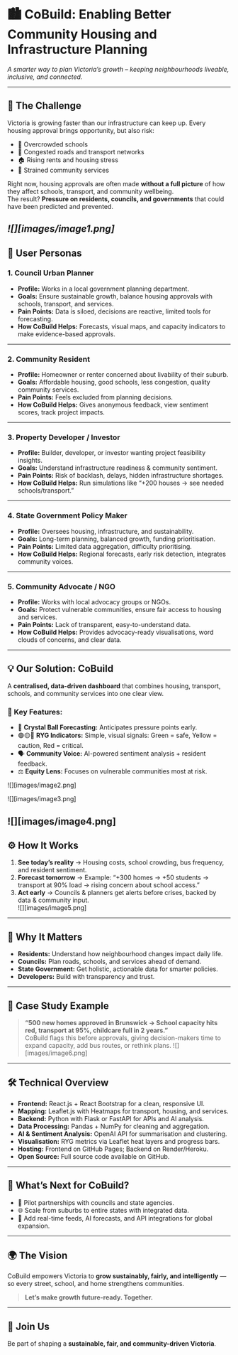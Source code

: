 # 🏙️ CoBuild: Enabling Better Community Housing and Infrastructure Planning  
_A smarter way to plan Victoria’s growth – keeping neighbourhoods liveable, inclusive, and connected._

---

## 🚨 The Challenge
Victoria is growing faster than our infrastructure can keep up. Every housing approval brings opportunity, but also risk:  
- 🏫 Overcrowded schools  
- 🚌 Congested roads and transport networks  
- 🏠 Rising rents and housing stress  
- 🏥 Strained community services  

Right now, housing approvals are often made **without a full picture** of how they affect schools, transport, and community wellbeing.  
The result? **Pressure on residents, councils, and governments** that could have been predicted and prevented.

*![][images/image1.png]*
---

## 👤 User Personas

### 1. Council Urban Planner
- **Profile:** Works in a local government planning department.  
- **Goals:** Ensure sustainable growth, balance housing approvals with schools, transport, and services.  
- **Pain Points:** Data is siloed, decisions are reactive, limited tools for forecasting.  
- **How CoBuild Helps:** Forecasts, visual maps, and capacity indicators to make evidence-based approvals.  

---

### 2. Community Resident
- **Profile:** Homeowner or renter concerned about livability of their suburb.  
- **Goals:** Affordable housing, good schools, less congestion, quality community services.  
- **Pain Points:** Feels excluded from planning decisions.  
- **How CoBuild Helps:** Gives anonymous feedback, view sentiment scores, track project impacts.  

---

### 3. Property Developer / Investor
- **Profile:** Builder, developer, or investor wanting project feasibility insights.  
- **Goals:** Understand infrastructure readiness & community sentiment.  
- **Pain Points:** Risk of backlash, delays, hidden infrastructure shortages.  
- **How CoBuild Helps:** Run simulations like “+200 houses → see needed schools/transport.”  

---

### 4. State Government Policy Maker
- **Profile:** Oversees housing, infrastructure, and sustainability.  
- **Goals:** Long-term planning, balanced growth, funding prioritisation.  
- **Pain Points:** Limited data aggregation, difficulty prioritising.  
- **How CoBuild Helps:** Regional forecasts, early risk detection, integrates community voices.  

---

### 5. Community Advocate / NGO
- **Profile:** Works with local advocacy groups or NGOs.  
- **Goals:** Protect vulnerable communities, ensure fair access to housing and services.  
- **Pain Points:** Lack of transparent, easy-to-understand data.  
- **How CoBuild Helps:** Provides advocacy-ready visualisations, word clouds of concerns, and clear data.  

---

## 💡 Our Solution: CoBuild
A **centralised, data-driven dashboard** that combines housing, transport, schools, and community services into one clear view.  

### 🔑 Key Features:
- 🔮 **Crystal Ball Forecasting:** Anticipates pressure points early.  
- 🟢🟡🔴 **RYG Indicators:** Simple, visual signals: Green = safe, Yellow = caution, Red = critical.  
- 🗣️ **Community Voice:** AI-powered sentiment analysis + resident feedback.  
- ⚖️ **Equity Lens:** Focuses on vulnerable communities most at risk.  

![][images/image2.png]

![][images/image3.png]

![][images/image4.png]  
---

## ⚙️ How It Works
1. **See today’s reality** → Housing costs, school crowding, bus frequency, and resident sentiment.  
2. **Forecast tomorrow** → Example: “+300 homes → +50 students → transport at 90% load → rising concern about school access.”  
3. **Act early** → Councils & planners get alerts before crises, backed by data & community input.  
 ![][images/image5.png]

---

## 🌟 Why It Matters
- **Residents:** Understand how neighbourhood changes impact daily life.  
- **Councils:** Plan roads, schools, and services ahead of demand.  
- **State Government:** Get holistic, actionable data for smarter policies.  
- **Developers:** Build with transparency and trust.  

---

## 📍 Case Study Example
> **“500 new homes approved in Brunswick → School capacity hits red, transport at 95%, childcare full in 2 years.”**  
CoBuild flags this before approvals, giving decision-makers time to expand capacity, add bus routes, or rethink plans.
![][images/image6.png]
---

## 🛠️ Technical Overview
- **Frontend:** React.js + React Bootstrap for a clean, responsive UI.  
- **Mapping:** Leaflet.js with Heatmaps for transport, housing, and services.  
- **Backend:** Python with Flask or FastAPI for APIs and AI analysis.  
- **Data Processing:** Pandas + NumPy for cleaning and aggregation.  
- **AI & Sentiment Analysis:** OpenAI API for summarisation and clustering.  
- **Visualisation:** RYG metrics via Leaflet heat layers and progress bars.  
- **Hosting:** Frontend on GitHub Pages; Backend on Render/Heroku.  
- **Open Source:** Full source code available on GitHub.  

---

## 🚀 What’s Next for CoBuild?
- 🤝 Pilot partnerships with councils and state agencies.  
- 🌐 Scale from suburbs to entire states with integrated data.  
- 📡 Add real-time feeds, AI forecasts, and API integrations for global expansion.  

---

## 🌍 The Vision
CoBuild empowers Victoria to **grow sustainably, fairly, and intelligently** — so every street, school, and home strengthens communities.  

> **Let’s make growth future-ready. Together.**

---

## 💬 Join Us
Be part of shaping a **sustainable, fair, and community-driven Victoria**.  
